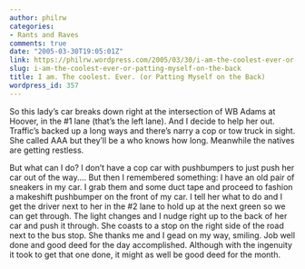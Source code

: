 ```yaml
---
author: philrw
categories:
- Rants and Raves
comments: true
date: "2005-03-30T19:05:01Z"
link: https://philrw.wordpress.com/2005/03/30/i-am-the-coolest-ever-or-patting-myself-on-the-back/
slug: i-am-the-coolest-ever-or-patting-myself-on-the-back
title: I am. The coolest. Ever. (or Patting Myself on the Back)
wordpress_id: 357
---
```


So this lady’s car breaks down right at the intersection of WB Adams at Hoover, in the #1 lane (that’s the left lane). And I decide to help her out. Traffic’s backed up a long ways and there’s narry a cop or tow truck in sight. She called AAA but they’ll be a who knows how long. Meanwhile the natives are getting restless.

But what can I do? I don’t have a cop car with pushbumpers to just push her car out of the way.... But then I remembered something: I have an old pair of sneakers in my car. I grab them and some duct tape and proceed to fashion a makeshift pushbumper on the front of my car. I tell her what to do and I get the driver next to her in the #2 lane to hold up at the next green so we can get through. The light changes and I nudge right up to the back of her car and push it through. She coasts to a stop on the right side of the road next to the bus stop. She thanks me and I gead on my way, smiling. Job well done and good deed for the day accomplished. Although with the ingenuity it took to get that one done, it might as well be good deed for the month.
